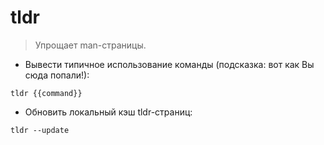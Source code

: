 # tldr

> Упрощает man-страницы.

- Вывести типичное использование команды (подсказка: вот как Вы сюда попали!):

`tldr {{command}}`

- Обновить локальный кэш tldr-страниц:

`tldr --update`

